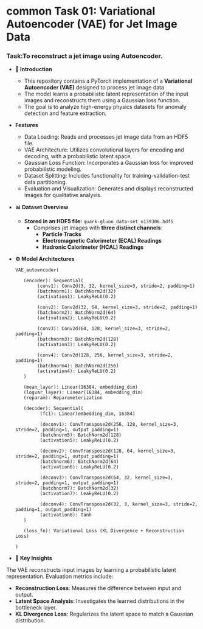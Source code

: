 # common Task 01: Variational Autoencoder (VAE) for Jet Image Data

### Task:To reconstruct a jet image using Autoencoder.

- **🚀 Introduction**  
  - This repository contains a PyTorch implementation of a **Variational Autoencoder (VAE)** designed to process jet image data  
  - The model learns a probabilistic latent representation of the input images and reconstructs them using a Gaussian loss function.
  - The goal is to analyze high-energy physics datasets for anomaly detection and feature extraction.

- **Features** 
   - Data Loading: Reads and processes jet image data from an HDF5 file.
   - VAE Architecture: Utilizes convolutional layers for encoding and decoding, with a probabilistic latent space.
   - Gaussian Loss Function: Incorporates a Gaussian loss for improved probabilistic modeling.
   - Dataset Splitting: Includes functionality for training-validation-test data partitioning.
   - Evaluation and Visualization: Generates and displays reconstructed images for qualitative analysis.

- **📊 Dataset Overview**  
  - **Stored in an HDF5 file:** `quark-gluon_data-set_n139306.hdf5`  
    - Comprises jet images with **three distinct channels**:  
      - **Particle Tracks**  
      - **Electromagnetic Calorimeter (ECAL) Readings**  
      - **Hadronic Calorimeter (HCAL) Readings**

- **⚙️ Model Architectures**

      VAE_autoencoder(

         (encoder): Sequential(
              (conv1): Conv2d(3, 32, kernel_size=3, stride=2, padding=1)
              (batchnorm1): BatchNorm2d(32)
              (activation1): LeakyReLU(0.2)
        
              (conv2): Conv2d(32, 64, kernel_size=3, stride=2, padding=1)
              (batchnorm2): BatchNorm2d(64)
              (activation2): LeakyReLU(0.2)

              (conv3): Conv2d(64, 128, kernel_size=3, stride=2, padding=1)
              (batchnorm3): BatchNorm2d(128)
              (activation3): LeakyReLU(0.2)

              (conv4): Conv2d(128, 256, kernel_size=3, stride=2, padding=1)
              (batchnorm4): BatchNorm2d(256)
              (activation4): LeakyReLU(0.2)
         )

         (mean_layer): Linear(16384, embedding_dim)
         (logvar_layer): Linear(16384, embedding_dim)
         (reparam): Reparameterization

         (decoder): Sequential(
               (fc1): Linear(embedding_dim, 16384)

               (deconv1): ConvTranspose2d(256, 128, kernel_size=3, stride=2, padding=1, output_padding=1)
               (batchnorm5): BatchNorm2d(128)
               (activation5): LeakyReLU(0.2)

               (deconv2): ConvTranspose2d(128, 64, kernel_size=3, stride=2, padding=1, output_padding=1)
               (batchnorm6): BatchNorm2d(64)
               (activation6): LeakyReLU(0.2)

               (deconv3): ConvTranspose2d(64, 32, kernel_size=3, stride=2, padding=1, output_padding=1)
               (batchnorm7): BatchNorm2d(32)
               (activation7): LeakyReLU(0.2)

               (deconv4): ConvTranspose2d(32, 3, kernel_size=3, stride=2, padding=1, output_padding=1)
               (activation8): Tanh
         )

         (loss_fn): Variational Loss (KL Divergence + Reconstruction Loss)

      )


- **🎯 Key Insights**

The VAE reconstructs input images by learning a probabilistic latent representation. Evaluation metrics include:
  - **Reconstruction Loss**: Measures the difference between input and output.  
  - **Latent Space Analysis**: Investigates the learned distributions in the bottleneck layer.
  - **KL Divergence Loss**: Regularizes the latent space to match a Gaussian distribution.




